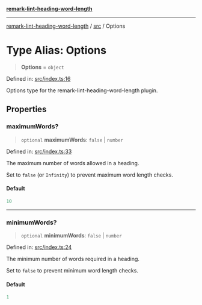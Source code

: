 [**remark-lint-heading-word-length**](../../README.md)

***

[remark-lint-heading-word-length](../../README.md) / [src](../README.md) / Options

# Type Alias: Options

> **Options** = `object`

Defined in: [src/index.ts:16](https://github.com/Xunnamius/unified-utils/blob/cb7fc64dac3d9c7f331f6a8a6d41a910a5dc8019/packages/remark-lint-heading-word-length/src/index.ts#L16)

Options type for the remark-lint-heading-word-length plugin.

## Properties

### maximumWords?

> `optional` **maximumWords**: `false` \| `number`

Defined in: [src/index.ts:33](https://github.com/Xunnamius/unified-utils/blob/cb7fc64dac3d9c7f331f6a8a6d41a910a5dc8019/packages/remark-lint-heading-word-length/src/index.ts#L33)

The maximum number of words allowed in a heading.

Set to `false` (or `Infinity`) to prevent maximum word length checks.

#### Default

```ts
10
```

***

### minimumWords?

> `optional` **minimumWords**: `false` \| `number`

Defined in: [src/index.ts:24](https://github.com/Xunnamius/unified-utils/blob/cb7fc64dac3d9c7f331f6a8a6d41a910a5dc8019/packages/remark-lint-heading-word-length/src/index.ts#L24)

The minimum number of words required in a heading.

Set to `false` to prevent minimum word length checks.

#### Default

```ts
1
```
